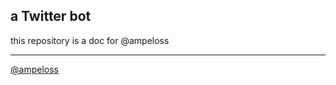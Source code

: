 a Twitter bot
---

this repository is
a doc
for
@ampeloss

---

[@ampeloss](http://twitter.com/ampeloss "Twitter, @ampeloss")
